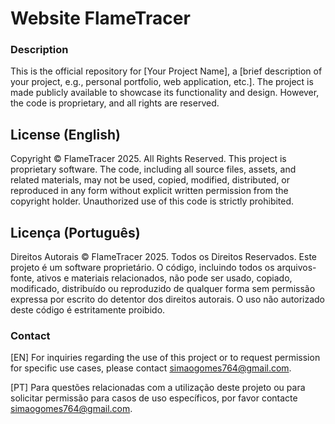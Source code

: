 # Website FlameTracer

### Description
This is the official repository for [Your Project Name], a [brief description of your project, e.g., personal portfolio, web application, etc.]. The project is made publicly available to showcase its functionality and design. However, the code is proprietary, and all rights are reserved.

## License (English)
Copyright © FlameTracer 2025. All Rights Reserved.
This project is proprietary software. The code, including all source files, assets, and related materials, may not be used, copied, modified, distributed, or reproduced in any form without explicit written permission from the copyright holder. Unauthorized use of this code is strictly prohibited.

## Licença (Português)
Direitos Autorais © FlameTracer 2025. Todos os Direitos Reservados.
Este projeto é um software proprietário. O código, incluindo todos os arquivos-fonte, ativos e materiais relacionados, não pode ser usado, copiado, modificado, distribuído ou reproduzido de qualquer forma sem permissão expressa por escrito do detentor dos direitos autorais. O uso não autorizado deste código é estritamente proibido.


### Contact
[EN] For inquiries regarding the use of this project or to request permission for specific use cases, please contact simaogomes764@gmail.com.

[PT] Para questões relacionadas com a utilização deste projeto ou para solicitar permissão para casos de uso específicos, por favor contacte simaogomes764@gmail.com.